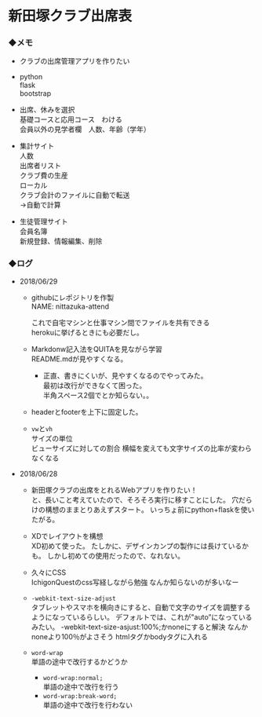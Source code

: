 # 新田塚クラブ出席表

### ◆メモ
- クラブの出席管理アプリを作りたい  
- python  
flask  
bootstrap

- 出席、休みを選択  
    基礎コースと応用コース　わける  
    会員以外の見学者欄　人数、年齢（学年）
- 集計サイト  
    人数  
    出席者リスト  
    クラブ費の生産  
        ローカル  
        クラブ会計のファイルに自動で転送  
            →自動で計算
- 生徒管理サイト  
    会員名簿  
    新規登録、情報編集、削除


### ◆ログ

- 2018/06/29
    - githubにレポジトリを作製  
        NAME: nittazuka-attend
          
        これで自宅マシンと仕事マシン間でファイルを共有できる  
        herokuに挙げるときにも必要だし。

    - Markdonw記入法をQUITAを見ながら学習  
     README.mdが見やすくなる。
        - 正直、書きにくいが、見やすくなるのでやってみた。  
        最初は改行ができなくて困った。  
        半角スペース2個でとか知らない。。
    - headerとfooterを上下に固定した。
    - `vw`と`vh`  
        サイズの単位  
        ビューサイズに対しての割合
        横幅を変えても文字サイズの比率が変わらなくなる


- 2018/06/28
    - 新田塚クラブの出席をとれるWebアプリを作りたい！  
        と、長いこと考えていたので、そろそろ実行に移すことにした。
        穴だらけの構想のままとりあえずスタート。
        いっちょ前にpython+flaskを使いたがる。

    - XDでレイアウトを構想  
        XD初めて使った。
        たしかに、デザインカンプの製作には長けているかも。
        しかし初めての使用だったので、なれない。

    - 久々にCSS  
        IchigonQuestのcss写経しながら勉強
        なんか知らないのが多いなー

    - `-webkit-text-size-adjust`  
        タブレットやスマホを横向きにすると、自動で文字のサイズを調整するようになっているらしい。
        デフォルトでは、これが"auto”になっているみたい。
        -webkit-text-size-asjust:100%;かnoneにすると解決
        なんかnoneより100％がよさそう
        htmlタグかbodyタグに入れる

    - `word-wrap`  
        単語の途中で改行するかどうか  
        - `word-wrap:normal;`  
            単語の途中で改行を行う
        - `word-wrap:break-word;`  
            単語の途中で改行を行わない

